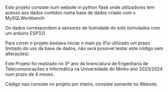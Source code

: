Este projeto consiste num website in python flask onde utilizadores tem acesso aos dados contidos numa base de dados criado com o MySQLWorkbench

Os dados correspondem a sensores de humidade do solo (simulados com um arduino ESP32)

Para correr o projeto bastava iniciar o main.py (Foi utilizado um prazo limitado do uso da base de dados, não será possivel testar este código sem alterações)

Este Projeto foi realizado no 3º ano da licenciatura de Engenharia de Telecomunicações e Informática na Universidade do Minho ano 2023/2024 num prazo de 4 meses.

Código nao consiste no projeto por inteiro, consiste somente no Website.
